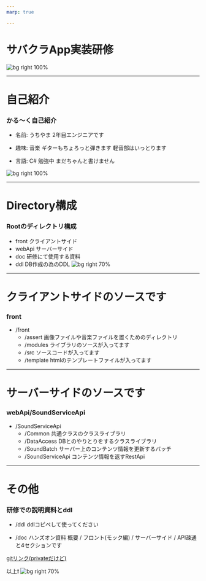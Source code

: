 ```yaml
---
marp: true

---
```

<!-- page_number: true -->
<!-- footer: createed by masatomo.uchiyama@jbs.com -->

# サバクラApp実装研修


![bg right 100%](https://livedoor.blogimg.jp/kita_asu/imgs/f/3/f3798470.png)

---

# 自己紹介
### かる～く自己紹介

- 名前: うちやま
2年目エンジニアです

- 趣味: 音楽
ギターもちょろっと弾きます
軽音部はいっとります

- 言語: C#
勉強中
まだちゃんと書けません

![bg right 100%](https://pbs.twimg.com/media/CKm3tfvUwAA1XBT.png)

---

# Directory構成
###  Rootのディレクトリ構成
* front
    クライアントサイド
* webApi
    サーバーサイド
* doc
    研修にて使用する資料
* ddl
    DB作成の為のDDL
![bg right 70%](https://stickershop.line-scdn.net/stickershop/v1/product/1448302/LINEStorePC/main.png;compress=true)
---

#  クライアントサイドのソースです
### front
* /front
    * /assert
画像ファイルや音楽ファイルを置くためのディレクトリ
    * /modules
    ライブラリのソースが入ってます
    * /src
    ソースコードが入ってます
    * /template
    htmlのテンプレートファイルが入ってます
---

#  サーバーサイドのソースです
### webApi/SoundServiceApi
* /SoundServiceApi
    * /Common
    共通クラスのクラスライブラリ
    * /DataAccess
    DBとのやりとりをするクラスライブラリ
    * /SoundBatch
    サーバー上のコンテンツ情報を更新するバッチ
    * /SoundServiceApi
    コンテンツ情報を返すRestApi
---

# その他
###  研修での説明資料とddl

* /ddl
ddlコピペして使ってください

* /doc
ハンズオン資料
概要 / フロント(モック編) / サーバーサイド / API疎通と4セクションです

[gitリンク(privateだけど)](https://github.com/muchiyama/cf_training)

以上:exclamation:
![bg right 70%](https://pbs.twimg.com/profile_images/1109130191220011009/deItWDi7_400x400.jpg)
